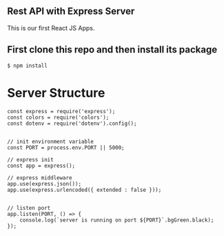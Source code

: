 ## Rest API with Express Server

This is our first React JS Apps.

## First clone this repo and then install its package

```console
$ npm install
```

# Server Structure

```JS
const express = require('express');
const colors = require('colors');
const dotenv = require('dotenv').config();


// init environment variable
const PORT = process.env.PORT || 5000;

// express init
const app = express();

// express middleware
app.use(express.json());
app.use(express.urlencoded({ extended : false }));


// listen port
app.listen(PORT, () => {
    console.log(`server is running on port ${PORT}`.bgGreen.black);
});

```